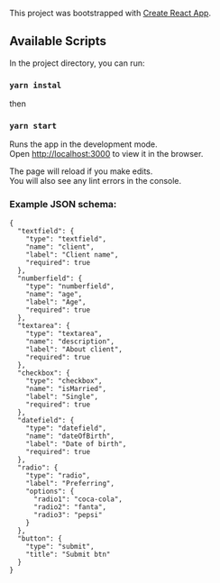 This project was bootstrapped with [Create React App](https://github.com/facebook/create-react-app).

## Available Scripts

In the project directory, you can run:
### `yarn instal`
then
### `yarn start`

Runs the app in the development mode.<br />
Open [http://localhost:3000](http://localhost:3000) to view it in the browser.

The page will reload if you make edits.<br />
You will also see any lint errors in the console.

### Example JSON schema:
```
{
  "textfield": {
    "type": "textfield",
    "name": "client",
    "label": "Client name",
    "required": true
  },
  "numberfield": {
    "type": "numberfield",
    "name": "age",
    "label": "Age",
    "required": true
  },
  "textarea": {
    "type": "textarea",
    "name": "description",
    "label": "About client",
    "required": true
  },
  "checkbox": {
    "type": "checkbox",
    "name": "isMarried",
    "label": "Single",
    "required": true
  },
  "datefield": {
    "type": "datefield",
    "name": "dateOfBirth",
    "label": "Date of birth",
    "required": true
  },
  "radio": {
    "type": "radio",
    "label": "Preferring",
    "options": {
      "radio1": "coca-cola",
      "radio2": "fanta",
      "radio3": "pepsi"
    }
  },
  "button": {
    "type": "submit",
    "title": "Submit btn"
  }
}
